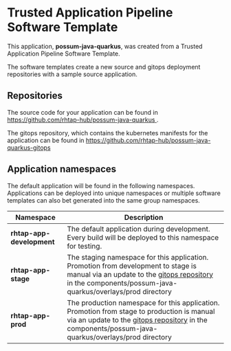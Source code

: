 # Trusted Application Pipeline Software Template

This application, **possum-java-quarkus**, was created from a Trusted Application Pipeline Software Template.

The software templates create a new source and gitops deployment repositories with a sample source application. 

## Repositories

The source code for your application can be found in [https://github.com/rhtap-hub/possum-java-quarkus ](https://github.com/rhtap-hub/possum-java-quarkus ).
 
The gitops repository, which contains the kubernetes manifests for the application can be found in 
[https://github.com/rhtap-hub/possum-java-quarkus-gitops ](https://github.com/rhtap-hub/possum-java-quarkus-gitops ) 

## Application namespaces 

The default application will be found in the following namespaces. Applications can be deployed into unique namespaces or multiple software templates can also bet generated into the same group namespaces.  

|  Namespace   |  Description   |  
| -------- | -------- |   
| **rhtap-app-development** | The default application during development. Every build will be deployed to this namespace for testing. | 
| **rhtap-app-stage** | The staging namespace for this application. Promotion from development to stage is manual via an update to the [gitops repository](https://github.com/rhtap-hub/possum-java-quarkus-gitops ) in the components/possum-java-quarkus/overlays/prod directory |  
| **rhtap-app-prod** | The production namespace for this application. Promotion from stage to production is manual via an update to the [gitops repository](https://github.com/rhtap-hub/possum-java-quarkus-gitops ) in the components/possum-java-quarkus/overlays/prod directory | 